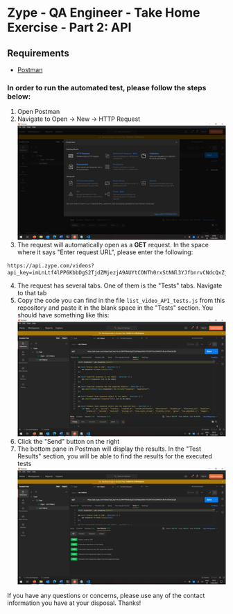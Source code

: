 # Zype - QA Engineer - Take Home Exercise - Part 2: API

## Requirements
- [Postman](https://www.postman.com/)

### In order to run the automated test, please follow the steps below:

1. Open Postman
2. Navigate to Open -> New -> HTTP Request
![Open a HTTP request](https://raw.githubusercontent.com/dunno555/zype-qa-engineer-take-home-exercise-API/main/assets/open_new_http_request.jpg)
3. The request will automatically open as a **GET** request. In the space where it says "Enter request URL", please enter the following:
```
https://api.zype.com/videos?api_key=imLnLtf4lPP6KbbDgS2TjdZMjezjA9AUYtCONTh0rxStNNl3YJfbnrvCNdcQxZj9
```
4. The request has several tabs. One of them is the "Tests" tabs. Navigate to that tab
5. Copy the code you can find in the file `list_video_API_tests.js` from this repository and paste it in the blank space in the "Tests" section. You should have something like this:
![Tests section](https://raw.githubusercontent.com/dunno555/zype-qa-engineer-take-home-exercise-API/main/assets/list-video-tests-example.jpg)
6. Click the "Send" button on the right
7. The bottom pane in Postman will display the results. In the "Test Results" section, you will be able to find the results for the executed tests
![Test results](https://github.com/dunno555/zype-qa-engineer-take-home-exercise-API/blob/main/assets/list-video-tests-results.jpg?raw=true)

If you have any questions or concerns, please use any of the contact information you have at your disposal.
Thanks!
